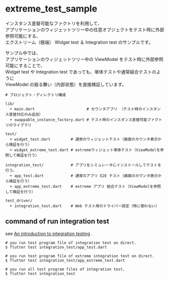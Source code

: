 # extreme_test_sample

インスタンス差替可能なファクトリを利用して、  
アプリケーションのウィジェットツリー中の任意オブジェクトをテスト時に外部参照可能にする、  
エクストリーム（極端） Widget test ＆ Integration test のサンプルです。

サンプル中では、  
アプリケーションのウィジェットツリー中の ViewModel をテスト時に外部参照可能にすることで、  
Widget test や Integration test であっても、単体テストや通常結合テストのように  
ViewModel の振る舞い（内部状態）を直接検証しています。

```
# プロジェクト・ディレクトリ構成

lib/
  + main.dart                       # カウンタアプリ （テスト時のインスタンス差替対応のみ追加）
  + swappable_instance_factory.dart # テスト時のインスタンス差替可能ファクトリのライブラリ
 
test/
  + widget_test.dart         # 通常のウィジェットテスト（画面のカウンタ表示から検証を行う）
  + widget_extreme_test.dart # extremeウィジェット単体テスト（ViewModelを参照して検証を行う）
 
integration_test/            # アプリをシミュレータにインストールしてテストを行う。
  + app_test.dart            # 通常のアプリ E2E テスト（画面のカウンタ表示から検証を行う）
  + app_extreme_test.dart    # extreme アプリ 結合テスト（ViewModelを参照して検証を行う）

test_driver/
  + integration_test.dart    # Web テスト用のドライバー設定（特に使わない） 
```

## command of run integration test

see [An introduction to integration testing](https://flutter.dev/docs/cookbook/testing/integration/introduction) .

```shell
# you run test program file of integration test on direct.
$ flutter test integration_test/app_test.dart

# you run test program file of extreme integration test on direct.
$ flutter test integration_test/app_extreme_test.dart
```

```shell
# you run all test program files of integration test.
$ flutter test integration_test
```